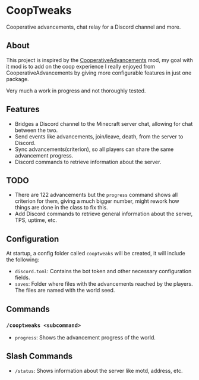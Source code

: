 # CoopTweaks

Cooperative advancements, chat relay for a Discord channel and more.

## About

This project is inspired by the [CooperativeAdvancements](https://modrinth.com/mod/cooperative-advancements) mod, my
goal with it mod is to add on the coop experience I really enjoyed from CooperativeAdvancements by giving more
configurable features in just one package.

Very much a work in progress and not thoroughly tested.

## Features

- Bridges a Discord channel to the Minecraft server chat, allowing for chat between the two.
- Send events like advancements, join/leave, death, from the server to Discord.
- Sync advancements(criterion), so all players can share the same advancement progress.
- Discord commands to retrieve information about the server.

## TODO

- There are 122 advancements but the `progress` command shows all criterion for them, giving a much bigger number, might
  rework how things are done in the class to fix this.
- Add Discord commands to retrieve general information about the server, TPS, uptime, etc.

## Configuration

At startup, a config folder called `cooptweaks` will be created, it will include the following:

- `discord.toml`: Contains the bot token and other necessary configuration fields.
- `saves`: Folder where files with the advancements reached by the players. The files are named with the world seed.

## Commands

### `/cooptweaks <subcommand>`

- `progress`: Shows the advancement progress of the world.

## Slash Commands

- `/status`: Shows information about the server like motd, address, etc.
